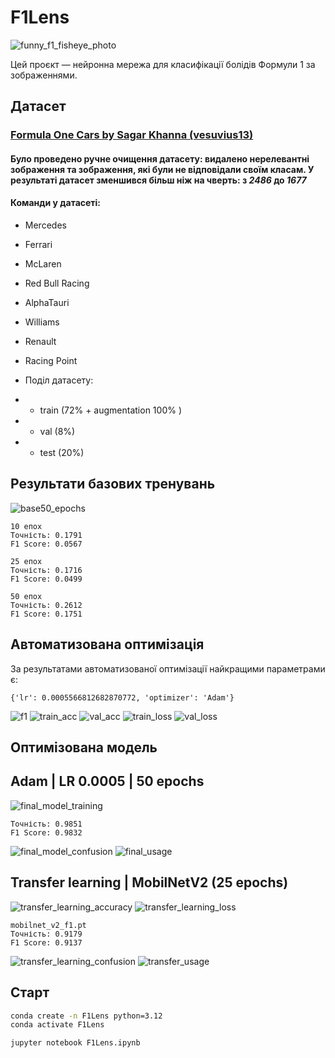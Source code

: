 # F1Lens 
![funny_f1_fisheye_photo](static/mclaren_fisheye.jpg)

Цей проєкт — нейронна мережа для класифікації болідів Формули 1 за зображеннями.

## Датасет
### [Formula One Cars by Sagar Khanna (vesuvius13)](https://www.kaggle.com/datasets/vesuvius13/formula-one-cars)
#### Було проведено ручне очищення датасету: видалено нерелевантні зображення та зображення, які були не відповідали своїм класам. У результаті датасет зменшився більш ніж на чверть: з *2486* до *1677*

#### Команди у датасеті:
- Mercedes
- Ferrari
- McLaren
- Red Bull Racing
- AlphaTauri
- Williams
- Renault
- Racing Point

- Поділ датасету:
- - train (72% + augmentation 100% ) 
- - val (8%) 
- - test (20%)

## Результати базових тренувань
![base50_epochs](training-results/50_epochs.png)
```
10 епох
Точність: 0.1791
F1 Score: 0.0567

25 епох
Точність: 0.1716
F1 Score: 0.0499

50 епох
Точність: 0.2612
F1 Score: 0.1751
```

## Автоматизована оптимізація
За результатами автоматизованої оптимізації найкращими параметрами є:
```
{'lr': 0.0005566812682870772, 'optimizer': 'Adam'}
```
![f1](training-results/f1.png)
![train_acc](training-results/train_acc.png)
![val_acc](training-results/val_acc.png)
![train_loss](training-results/train_loss.png)
![val_loss](training-results/val_loss.png)

## Оптимізована модель
## Adam | LR 0.0005 | 50 epochs
![final_model_training](training-results/final_model_training.png)
```
Точність: 0.9851
F1 Score: 0.9832
```
![final_model_confusion](training-results/final_model_confusion.png)
![final_usage](training-results/final_usage.png)

## Transfer learning | MobilNetV2 (25 epochs)
![transfer_learning_accuracy](training-results/transfer_learning_accuracy.png)
![transfer_learning_loss](training-results/transfer_learning_loss.png)
```
mobilnet_v2_f1.pt
Точність: 0.9179
F1 Score: 0.9137
```
![transfer_learning_confusion](training-results/transfer_learning_confusion.png)
![transfer_usage](training-results/transfer_usage.png)

## Старт
```bash
conda create -n F1Lens python=3.12
conda activate F1Lens

jupyter notebook F1Lens.ipynb
```